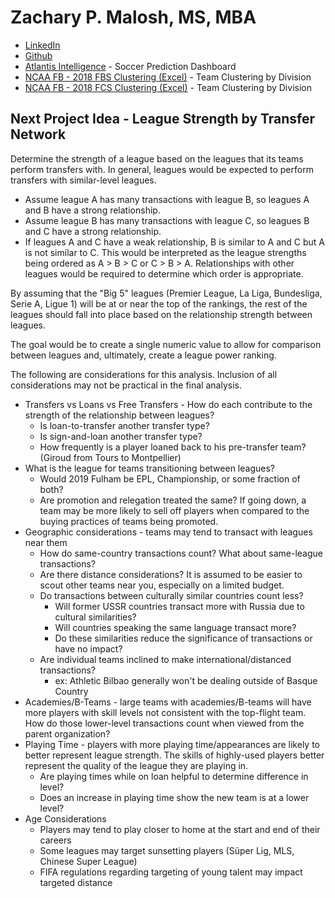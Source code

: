 # Zachary P. Malosh, MS, MBA

+ [LinkedIn](https://www.linkedin.com/in/malosh/)
+ [Github](https://github.com/zmalosh)
+ [Atlantis Intelligence](http://atlantis.soccer) - Soccer Prediction Dashboard
+ [NCAA FB - 2018 FBS Clustering (Excel)](https://malosh.z14.web.core.windows.net/Fbs2018.xlsx) - Team Clustering by Division
+ [NCAA FB - 2018 FCS Clustering (Excel)](https://malosh.z14.web.core.windows.net/Fcs2018.xlsx) - Team Clustering by Division

## Next Project Idea - League Strength by Transfer Network
Determine the strength of a league based on the leagues that its teams perform transfers with. In general, leagues would be expected to perform transfers with similar-level leagues. 

+ Assume league A has many transactions with league B, so leagues A and B have a strong relationship.
+ Assume league B has many transactions with league C, so leagues B and C have a strong relationship.
+ If leagues A and C have a weak relationship, B is similar to A and C but A is not similar to C. This would be interpreted as the league strengths being ordered as A > B > C or C > B > A. Relationships with other leagues would be required to determine which order is appropriate.

By assuming that the "Big 5" leagues (Premier League, La Liga, Bundesliga, Serie A, Ligue 1) will be at or near the top of the rankings, the rest of the leagues should fall into place based on the relationship strength between leagues.

The goal would be to create a single numeric value to allow for comparison between leagues and, ultimately, create a league power ranking.

The following are considerations for this analysis. Inclusion of all considerations may not be practical in the final analysis.

+ Transfers vs Loans vs Free Transfers - How do each contribute to the strength of the relationship between leagues?
  + Is loan-to-transfer another transfer type?
  + Is sign-and-loan another transfer type?
  + How frequently is a player loaned back to his pre-transfer team? (Giroud from Tours to Montpellier)
+ What is the league for teams transitioning between leagues?
  + Would 2019 Fulham be EPL, Championship, or some fraction of both?
  + Are promotion and relegation treated the same? If going down, a team may be more likely to sell off players when compared to the buying practices of teams being promoted.
+ Geographic considerations - teams may tend to transact with leagues near them
  + How do same-country transactions count? What about same-league transactions?
  + Are there distance considerations? It is assumed to be easier to scout other teams near you, especially on a limited budget.
  + Do transactions between culturally similar countries count less?
    + Will former USSR countries transact more with Russia due to cultural similarities?
    + Will countries speaking the same language transact more?
    + Do these similarities reduce the significance of transactions or have no impact?
  + Are individual teams inclined to make international/distanced transactions?
    + ex: Athletic Bilbao generally won't be dealing outside of Basque Country
+ Academies/B-Teams - large teams with academies/B-teams will have more players with skill levels not consistent with the top-flight team. How do those lower-level transactions count when viewed from the parent organization?
+ Playing Time - players with more playing time/appearances are likely to better represent league strength. The skills of highly-used players better represent the quality of the league they are playing in.
  + Are playing times while on loan helpful to determine difference in level?
  + Does an increase in playing time show the new team is at a lower level?
+ Age Considerations
  + Players may tend to play closer to home at the start and end of their careers
  + Some leagues may target sunsetting players (Süper Lig, MLS, Chinese Super League)
  + FIFA regulations regarding targeting of young talent may impact targeted distance
